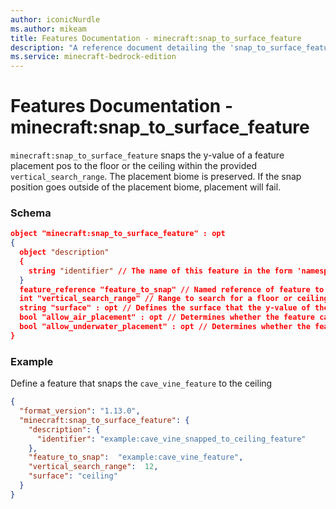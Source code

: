 ```yaml
---
author: iconicNurdle
ms.author: mikeam
title: Features Documentation - minecraft:snap_to_surface_feature
description: "A reference document detailing the 'snap_to_surface_feature' feature"
ms.service: minecraft-bedrock-edition
---
```


# Features Documentation - minecraft:snap_to_surface_feature

`minecraft:snap_to_surface_feature` snaps the y-value of a feature placement pos to the floor or the ceiling within the provided `vertical_search_range`. The placement biome is preserved. If the snap position goes outside of the placement biome, placement will fail.

### Schema

```json
object "minecraft:snap_to_surface_feature" : opt
{
  object "description"
  {
    string "identifier" // The name of this feature in the form 'namespace_name:feature_name'. 'feature_name' must match the filename.
  }
  feature_reference "feature_to_snap" // Named reference of feature to be snapped
  int "vertical_search_range" // Range to search for a floor or ceiling for snapping the feature.
  string "surface" : opt // Defines the surface that the y-value of the placement position will be snapped to. Valid values: 'ceiling', 'floor' and 'random_horizontal'
  bool "allow_air_placement" : opt // Determines whether the feature can snap through air blocks. Defaults to true.
  bool "allow_underwater_placement" : opt // Determines whether the feature can snap through water blocks. Defaults to false.
}
```

### Example

Define a feature that snaps the `cave_vine_feature` to the ceiling

```json
{
  "format_version": "1.13.0",
  "minecraft:snap_to_surface_feature": {
    "description": {
      "identifier": "example:cave_vine_snapped_to_ceiling_feature"
    },
    "feature_to_snap":  "example:cave_vine_feature",
    "vertical_search_range":  12,
    "surface": "ceiling"
  }
}
```
